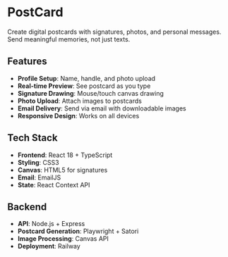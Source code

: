 # PostCard

Create digital postcards with signatures, photos, and personal messages. Send meaningful memories, not just texts.

## Features

- **Profile Setup**: Name, handle, and photo upload
- **Real-time Preview**: See postcard as you type
- **Signature Drawing**: Mouse/touch canvas drawing
- **Photo Upload**: Attach images to postcards
- **Email Delivery**: Send via email with downloadable images
- **Responsive Design**: Works on all devices

## Tech Stack

- **Frontend**: React 18 + TypeScript
- **Styling**: CSS3
- **Canvas**: HTML5 for signatures
- **Email**: EmailJS
- **State**: React Context API

## Backend

- **API**: Node.js + Express
- **Postcard Generation**: Playwright + Satori
- **Image Processing**: Canvas API
- **Deployment**: Railway
